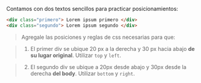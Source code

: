 Contamos con dos textos sencillos para practicar posicionamientos:

``` html
<div class="primero"> Lorem ipsum primero </div>
<div class="segundo"> Lorem ipsum segundo </div>
```
> Agregale las posiciones y reglas de css necesarias para que:

> 1. El primer div se ubique 20 px a la derecha y 30 px hacia abajo **de su lugar original**. Utilizar `top` y `left`.

> 2. El segundo div se ubique a 20px desde abajo y 30px desde la derecha **del body**. Utilizar `bottom` y `right`.
